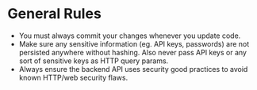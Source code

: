 # General Rules

- You must always commit your changes whenever you update code.
- Make sure any sensitive information (eg. API keys, passwords) are not persisted anywhere without hashing. Also never pass API keys or any sort of sensitive keys as HTTP query params.
- Always ensure the backend API uses security good practices to avoid known HTTP/web security flaws.

